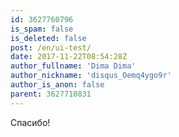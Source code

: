```yaml
---
id: 3627760796
is_spam: false
is_deleted: false
post: /en/ui-test/
date: 2017-11-22T08:54:28Z
author_fullname: 'Dima Dima'
author_nickname: 'disqus_Oemq4ygo9r'
author_is_anon: false
parent: 3627710831
---
```


<p>Спасибо!</p>
